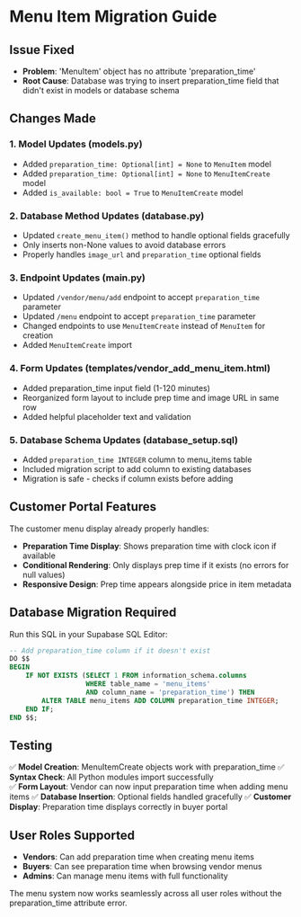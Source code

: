 # Menu Item Migration Guide

## Issue Fixed
- **Problem**: 'MenuItem' object has no attribute 'preparation_time'
- **Root Cause**: Database was trying to insert preparation_time field that didn't exist in models or database schema

## Changes Made

### 1. Model Updates (models.py)
- Added `preparation_time: Optional[int] = None` to `MenuItem` model
- Added `preparation_time: Optional[int] = None` to `MenuItemCreate` model  
- Added `is_available: bool = True` to `MenuItemCreate` model

### 2. Database Method Updates (database.py)
- Updated `create_menu_item()` method to handle optional fields gracefully
- Only inserts non-None values to avoid database errors
- Properly handles `image_url` and `preparation_time` optional fields

### 3. Endpoint Updates (main.py)
- Updated `/vendor/menu/add` endpoint to accept `preparation_time` parameter
- Updated `/menu` endpoint to accept `preparation_time` parameter
- Changed endpoints to use `MenuItemCreate` instead of `MenuItem` for creation
- Added `MenuItemCreate` import

### 4. Form Updates (templates/vendor_add_menu_item.html)
- Added preparation_time input field (1-120 minutes)
- Reorganized form layout to include prep time and image URL in same row
- Added helpful placeholder text and validation

### 5. Database Schema Updates (database_setup.sql)
- Added `preparation_time INTEGER` column to menu_items table
- Included migration script to add column to existing databases
- Migration is safe - checks if column exists before adding

## Customer Portal Features

The customer menu display already properly handles:
- **Preparation Time Display**: Shows preparation time with clock icon if available
- **Conditional Rendering**: Only displays prep time if it exists (no errors for null values)
- **Responsive Design**: Prep time appears alongside price in item metadata

## Database Migration Required

Run this SQL in your Supabase SQL Editor:

```sql
-- Add preparation_time column if it doesn't exist
DO $$ 
BEGIN
    IF NOT EXISTS (SELECT 1 FROM information_schema.columns 
                   WHERE table_name = 'menu_items' 
                   AND column_name = 'preparation_time') THEN
        ALTER TABLE menu_items ADD COLUMN preparation_time INTEGER;
    END IF;
END $$;
```

## Testing

✅ **Model Creation**: MenuItemCreate objects work with preparation_time
✅ **Syntax Check**: All Python modules import successfully  
✅ **Form Layout**: Vendor can now input preparation time when adding menu items
✅ **Database Insertion**: Optional fields handled gracefully
✅ **Customer Display**: Preparation time displays correctly in buyer portal

## User Roles Supported

- **Vendors**: Can add preparation time when creating menu items
- **Buyers**: Can see preparation time when browsing vendor menus
- **Admins**: Can manage menu items with full functionality

The menu system now works seamlessly across all user roles without the preparation_time attribute error. 